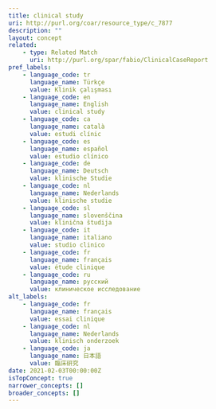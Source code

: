 ```yaml
---
title: clinical study
uri: http://purl.org/coar/resource_type/c_7877
description: ""
layout: concept
related:
    - type: Related Match
      uri: http://purl.org/spar/fabio/ClinicalCaseReport
pref_labels:
    - language_code: tr
      language_name: Türkçe
      value: Klinik çalışması
    - language_code: en
      language_name: English
      value: clinical study
    - language_code: ca
      language_name: català
      value: estudi clínic
    - language_code: es
      language_name: español
      value: estudio clínico
    - language_code: de
      language_name: Deutsch
      value: klinische Studie
    - language_code: nl
      language_name: Nederlands
      value: klinische studie
    - language_code: sl
      language_name: slovenščina
      value: klinična študija
    - language_code: it
      language_name: italiano
      value: studio clinico
    - language_code: fr
      language_name: français
      value: étude clinique
    - language_code: ru
      language_name: русский
      value: клиническое исследование
alt_labels:
    - language_code: fr
      language_name: français
      value: essai clinique
    - language_code: nl
      language_name: Nederlands
      value: klinisch onderzoek
    - language_code: ja
      language_name: 日本語
      value: 臨床研究
date: 2021-02-03T00:00:00Z
isTopConcept: true
narrower_concepts: []
broader_concepts: []
---
```


